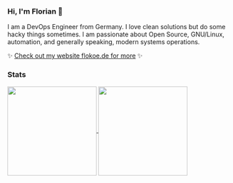 ### Hi, I'm Florian 👋

I am a DevOps Engineer from Germany. I love clean solutions but do some hacky things sometimes. I am passionate about Open Source, GNU/Linux, automation, and generally speaking, modern systems operations.

✨ [Check out my website flokoe.de for more](https://www.flokoe.de/) ✨

### Stats

<a href="https://github.com/anuraghazra/github-readme-stats">
  <img height=200 align="center" src="https://github-readme-stats-liart-five-83.vercel.app/api?username=flokoe&show=reviews&hide=stars&show_icons=true&theme=transparent" />
</a>
<a href="https://github.com/anuraghazra/github-readme-stats">
  <img height=200 align="center" src="https://github-readme-stats-liart-five-83.vercel.app/api/top-langs/?username=flokoe&theme=transparent&layout=compact&hide=javascript,css,html,nunjucks,svelte,java,smarty,typescript,jinja,roff,php,vim%20script" />
</a>
